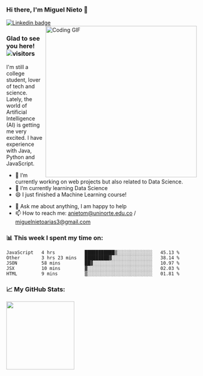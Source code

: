 ### Hi there, I'm Miguel Nieto 👋

<a href="https://linkedin.com/in/miguelnietoa/" target="_blank" rel="noopener noreferrer">
  <img src="https://img.shields.io/badge/-LinkedIn-0e76a8?style=flat-square&logo=Linkedin&logoColor=white" alt="Linkedin badge">
</a>
<!-- [![Website Badge](https://img.shields.io/badge/Website-3b5998?style=flat-square&logo=google-chrome&logoColor=white)](#notavailablenow#) -->

<img src="https://i.imgur.com/tbrLrt5.gif" width=400 alt="Coding GIF" align="right"/>

### Glad to see you here! &nbsp; ![visitors](https://visitor-badge.glitch.me/badge?page_id=miguelnietoa.miguelnietoa)
I'm still a college student, lover of tech and science. Lately, the world of Artificial Intelligence (AI) is getting me very excited.
I have experience with Java, Python and JavaScript.


- 🔭 I’m currently working on web projects but also related to Data Science.
- 🌱 I’m currently learning Data Science
- 😄 I just finished a Machine Learning course! 
<!-- 
- 👯 I’m looking to collaborate on ... 
- 🤔 I’m looking for help with ...
-->
- 💬 Ask me about anything, I am happy to help
- 📫 How to reach me: anietom@uninorte.edu.co / miguelnietoarias3@gmail.com
<!--

- ⚡ Fun fact: ...
-->

### 📊 This week I spent my time on:
<!--START_SECTION:waka-->
```text
JavaScript   4 hrs           ███████████▒░░░░░░░░░░░░░   45.13 % 
Other        3 hrs 23 mins   █████████▓░░░░░░░░░░░░░░░   38.14 % 
JSON         58 mins         ██▓░░░░░░░░░░░░░░░░░░░░░░   10.97 % 
JSX          10 mins         ▓░░░░░░░░░░░░░░░░░░░░░░░░   02.03 % 
HTML         9 mins          ▒░░░░░░░░░░░░░░░░░░░░░░░░   01.81 % 
```
<!--END_SECTION:waka-->

### 📈 My GitHub Stats:

<img src="https://github-readme-stats.vercel.app/api?username=miguelnietoa&show_icons=true&hide_border=true&&count_private=true&include_all_commits=true&theme=tokyonight" height="180em"/> 
<!-- &nbsp; <img src="https://github-readme-stats.vercel.app/api/top-langs/?username=miguelnietoa&layout=compact&theme=tokyonight&hide_border=true" height="180em"/> -->


